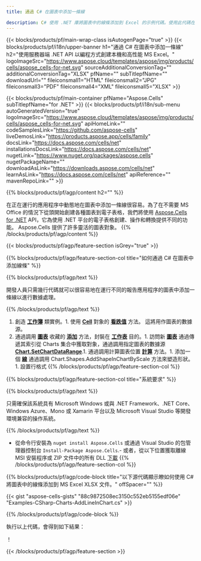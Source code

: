 ```yaml
---
title: 通過 C# 在圖表中添加一條線 

description: C# 使用 .NET 庫將圖表中的線條添加到 Excel 的示例代碼。使用此代碼在 VB.NET、Asp.NET 或任何基於 .NET 的應用程序中將圖表中的線條添加到 MS Excel。
---
```

{{< blocks/products/pf/main-wrap-class isAutogenPage="true" >}}
{{< blocks/products/pf/i18n/upper-banner h1="通過 C# 在圖表中添加一條線" h2="使用服務器端 .NET API 以編程方式創建本機和高性能 MS Excel。" logoImageSrc="https://www.aspose.cloud/templates/aspose/img/products/cells/aspose_cells-for-net.svg" sourceAdditionalConversionTag="" additionalConversionTag="XLSX" pfName="" subTitlepfName="" downloadUrl="" fileiconsmall1="HTML" fileiconsmall2="JPG" fileiconsmall3="PDF" fileiconsmall4="XML" fileiconsmall5="XLSX" >}}

{{< blocks/products/pf/main-container pfName="Aspose.Cells" subTitlepfName="for .NET" >}}
{{< blocks/products/pf/i18n/sub-menu autoGeneratedVersion="true" logoImageSrc="https://www.aspose.cloud/templates/aspose/img/products/cells/aspose_cells-for-net.svg" apiHomeLink="" codeSamplesLink="https://github.com/aspose-cells" liveDemosLink="https://products.aspose.app/cells/family" docsLink="https://docs.aspose.com/cells/net" installationsDocsLink="https://docs.aspose.com/cells/net" nugetLink="https://www.nuget.org/packages/aspose.cells" nugetPackageName="" downloadAsLink="https://downloads.aspose.com/cells/net" learnAsLink="https://docs.aspose.com/cells/net" apiReference="" mavenRepoLink="" >}}

{{% blocks/products/pf/agp/content h2="" %}}

在正在運行的應用程序中動態地在圖表中添加一條線很容易。為了在不需要 MS Office 的情況下從頭開始創建各種圖表到電子表格，我們將使用 [Aspose.Cells for .NET](https://products.aspose.com/cells/net)  API，它為使用 .NET 平台的電子表格創建、操作和轉換提供不同的功能。 Aspose.Cells 提供了許多靈活的圖表對象。
{{% /blocks/products/pf/agp/content %}}

{{< blocks/products/pf/agp/feature-section isGrey="true" >}}

{{% blocks/products/pf/agp/feature-section-col title="如何通過 C# 在圖表中添加線條" %}}

{{% blocks/products/pf/agp/text %}}

 開發人員只需幾行代碼就可以很容易地在運行不同的報告應用程序的圖表中添加一條線以進行數據處理。

{{% /blocks/products/pf/agp/text %}}

1. 創造 [**工作簿**](https://reference.aspose.com/cells/net/aspose.cells/workbook) 類實例。1. 使用 [**Cell**](https://reference.aspose.com/cells/net/aspose.cells/cell) 對象的 [**看跌值**](https://reference.aspose.com/cells/net/aspose.cells/cell/methods/putvalue/index) 方法。   這將用作圖表的數據源。
1. 通過調用 [**圖表**](https://reference.aspose.com/cells/net/aspose.cells.charts/chartcollection) 收藏的 [**添加**](https://reference.aspose.com/cells/net/aspose.cells.charts/chartcollection/methods/add) 方法，封裝在 [**工作表**](https://reference.aspose.com/cells/net/aspose.cells/worksheet) 目的。1. 訪問新 [**圖表**](https://reference.aspose.com/cells/net/aspose.cells.charts/chart) 通過傳遞其索引從 Charts 集合中獲取對象，通過調用指定圖表的數據源 [**Chart.SetChartDataRange**](https://https://reference.aspose.com/cells/net/aspose.cells.charts/chart/methods/setchartdatarange).1. 通過調用計算圖表位置 [**計算**](https://https://reference.aspose.com/cells/net/aspose.cells.charts/chart/methods/Calculate) 方法。1. 添加一個 [**線**](https://reference.aspose.com/cells/net/aspose.cells.drawing/shape/properties/msodrawingtype) 通過調用 Chart.Shapes.AddShapeInChartByScale 方法來塑造形狀。1. 設置行格式
{{% /blocks/products/pf/agp/feature-section-col %}}

{{% blocks/products/pf/agp/feature-section-col title="系統要求" %}}

{{% blocks/products/pf/agp/text %}}

 只需確保該系統具有 Microsoft Windows 或與 .NET Framework、.NET Core、Windows Azure、Mono 或 Xamarin 平台以及 Microsoft Visual Studio 等開發環境兼容的操作系統。 

{{% /blocks/products/pf/agp/text %}}

- 從命令行安裝為 <code>nuget install Aspose.Cells</code> 或通過 Visual Studio 的包管理器控制台 <code>Install-Package Aspose.Cells</code>.- 或者，從以下位置獲取離線 MSI 安裝程序或 ZIP 文件中的所有 DLL <a href="https://downloads.aspose.com/cells/net">下載</a>
{{% /blocks/products/pf/agp/feature-section-col %}}

{{% blocks/products/pf/agp/code-block title="以下源代碼顯示瞭如何使用 C# 將圖表中的線條添加到 MS Excel XLSX 文件。" offSpacer="" %}}

{{< gist "aspose-cells-gists" "88c9872508ec3150c552eb5155edf06e" "Examples-CSharp-Charts-AddLineInChart.cs" >}}

{{% /blocks/products/pf/agp/code-block %}}

執行以上代碼，會得到如下結果：

！[](line-in-chart.png)

{{< /blocks/products/pf/agp/feature-section >}}


<!-- aboutfile Starts -->
